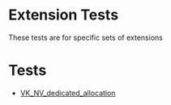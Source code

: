 # Extension Tests

These tests are for specific sets of extensions

# Tests
- [VK_NV_dedicated_allocation](VK_NV_dedicated_allocation_test/README.md)